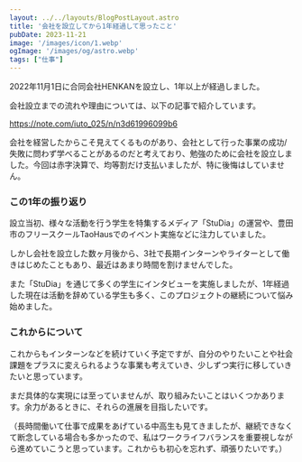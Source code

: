 ```yaml
---
layout: ../../layouts/BlogPostLayout.astro
title: '会社を設立してから1年経過して思ったこと'
pubDate: 2023-11-21
image: '/images/icon/1.webp'
ogImage: '/images/og/astro.webp'
tags: ["仕事"]
---
```


2022年11月1日に合同会社HENKANを設立し、1年以上が経過しました。

会社設立までの流れや理由については、以下の記事で紹介しています。

https://note.com/iuto_025/n/n3d61996099b6

会社を経営したからこそ見えてくるものがあり、会社として行った事業の成功/失敗に問わず学べることがあるのだと考えており、勉強のために会社を設立しました。今回は赤字決算で、均等割だけ支払いましたが、特に後悔はしていません。

### この1年の振り返り
設立当初、様々な活動を行う学生を特集するメディア「StuDia」の運営や、豊田市のフリースクールTaoHausでのイベント実施などに注力していました。

しかし会社を設立した数ヶ月後から、3社で長期インターンやライターとして働きはじめたこともあり、最近はあまり時間を割けませんでした。

また「StuDia」を通じて多くの学生にインタビューを実施しましたが、1年経過した現在は活動を辞めている学生も多く、このプロジェクトの継続について悩み始めました。

### これからについて
これからもインターンなどを続けていく予定ですが、自分のやりたいことや社会課題をプラスに変えられるような事業も考えていき、少しずつ実行に移していきたいと思っています。

まだ具体的な実現には至っていませんが、取り組みたいことはいくつかあります。余力があるときに、それらの進展を目指したいです。

（長時間働いて仕事で成果をあげている中高生も見てきましたが、継続できなくて断念している場合も多かったので、私はワークライフバランスを重要視しながら進めていこうと思っています。これからも初心を忘れず、頑張りたいです。）